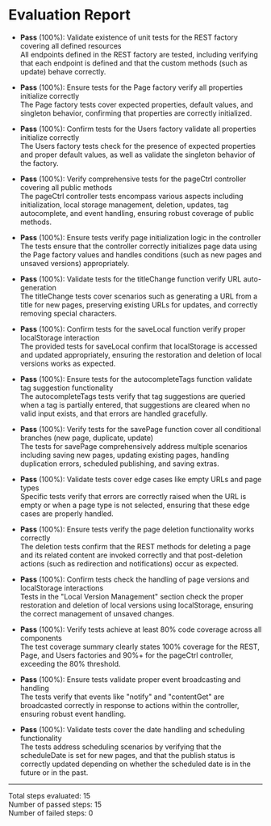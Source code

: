 # Evaluation Report

- **Pass** (100%): Validate existence of unit tests for the REST factory covering all defined resources  
  All endpoints defined in the REST factory are tested, including verifying that each endpoint is defined and that the custom methods (such as update) behave correctly.

- **Pass** (100%): Ensure tests for the Page factory verify all properties initialize correctly  
  The Page factory tests cover expected properties, default values, and singleton behavior, confirming that properties are correctly initialized.

- **Pass** (100%): Confirm tests for the Users factory validate all properties initialize correctly  
  The Users factory tests check for the presence of expected properties and proper default values, as well as validate the singleton behavior of the factory.

- **Pass** (100%): Verify comprehensive tests for the pageCtrl controller covering all public methods  
  The pageCtrl controller tests encompass various aspects including initialization, local storage management, deletion, updates, tag autocomplete, and event handling, ensuring robust coverage of public methods.

- **Pass** (100%): Ensure tests verify page initialization logic in the controller  
  The tests ensure that the controller correctly initializes page data using the Page factory values and handles conditions (such as new pages and unsaved versions) appropriately.

- **Pass** (100%): Validate tests for the titleChange function verify URL auto-generation  
  The titleChange tests cover scenarios such as generating a URL from a title for new pages, preserving existing URLs for updates, and correctly removing special characters.

- **Pass** (100%): Confirm tests for the saveLocal function verify proper localStorage interaction  
  The provided tests for saveLocal confirm that localStorage is accessed and updated appropriately, ensuring the restoration and deletion of local versions works as expected.

- **Pass** (100%): Ensure tests for the autocompleteTags function validate tag suggestion functionality  
  The autocompleteTags tests verify that tag suggestions are queried when a tag is partially entered, that suggestions are cleared when no valid input exists, and that errors are handled gracefully.

- **Pass** (100%): Verify tests for the savePage function cover all conditional branches (new page, duplicate, update)  
  The tests for savePage comprehensively address multiple scenarios including saving new pages, updating existing pages, handling duplication errors, scheduled publishing, and saving extras.

- **Pass** (100%): Validate tests cover edge cases like empty URLs and page types  
  Specific tests verify that errors are correctly raised when the URL is empty or when a page type is not selected, ensuring that these edge cases are properly handled.

- **Pass** (100%): Ensure tests verify the page deletion functionality works correctly  
  The deletion tests confirm that the REST methods for deleting a page and its related content are invoked correctly and that post-deletion actions (such as redirection and notifications) occur as expected.

- **Pass** (100%): Confirm tests check the handling of page versions and localStorage interactions  
  Tests in the "Local Version Management" section check the proper restoration and deletion of local versions using localStorage, ensuring the correct management of unsaved changes.

- **Pass** (100%): Verify tests achieve at least 80% code coverage across all components  
  The test coverage summary clearly states 100% coverage for the REST, Page, and Users factories and 90%+ for the pageCtrl controller, exceeding the 80% threshold.

- **Pass** (100%): Ensure tests validate proper event broadcasting and handling  
  The tests verify that events like "notify" and "contentGet" are broadcasted correctly in response to actions within the controller, ensuring robust event handling.

- **Pass** (100%): Validate tests cover the date handling and scheduling functionality  
  The tests address scheduling scenarios by verifying that the scheduleDate is set for new pages, and that the publish status is correctly updated depending on whether the scheduled date is in the future or in the past.

---

Total steps evaluated: 15  
Number of passed steps: 15  
Number of failed steps: 0